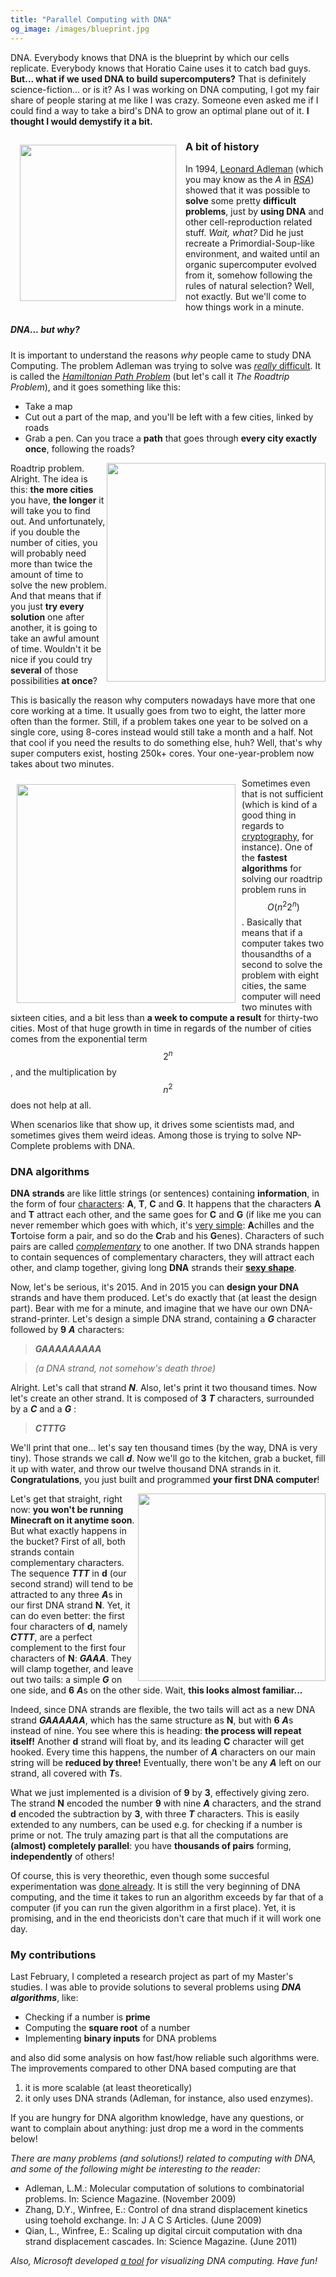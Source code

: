 ```yaml
---
title: "Parallel Computing with DNA"
og_image: /images/blueprint.jpg
---
```


DNA. Everybody knows that DNA is the blueprint by which our cells replicate.
Everybody knows that Horatio Caine uses it to catch bad guys. **But... what if
we used DNA to build supercomputers?** That is definitely science-fiction... or
is it? As I was working on DNA computing, I got my fair share of people staring
at me like I was crazy. Someone even asked me if I could find a way to take a
bird's DNA to grow an optimal plane out of it. **I thought I would demystify it
a bit.**

<!--more-->

<img src="/images/blueprint.jpg" style="float:left;width:250px;padding:15px" />

### A bit of history

In 1994, [Leonard Adleman](https://en.wikipedia.org/wiki/Leonard_Adleman)
(which you may know as the *A* in
*[RSA](https://en.wikipedia.org/wiki/RSA_(cryptosystem))*) showed that it was
possible to **solve** some pretty **difficult problems**, just by **using DNA**
and other cell-reproduction related stuff. *Wait, what?* Did he just recreate a
Primordial-Soup-like environment, and waited until an organic supercomputer
evolved from it, somehow following the rules of natural selection? Well, not
exactly. But we'll come to how things work in a minute.

##### DNA... but why?

It is important to understand the reasons *why* people came to study DNA
Computing. The problem Adleman was trying to solve was [*really*
difficult](https://en.wikipedia.org/wiki/NP-complete). It is called the
*[Hamiltonian Path
Problem](https://en.wikipedia.org/wiki/Hamiltonian_path_problem)* (but let's
call it *The Roadtrip Problem*), and it goes something like this:

* Take a map
* Cut out a part of the map, and you'll be left with a few cities, linked by roads
* Grab a pen. Can you trace a **path** that goes through **every city exactly once**, following the roads?
<img src="/images/hamilton.jpg" style="float:right;width:350px"/>

Roadtrip problem. Alright. The idea is this: **the more cities** you have,
**the longer** it will take you to find out. And unfortunately, if you double
the number of cities, you will probably need more than twice the amount of time
to solve the new problem. And that means that if you just **try every
solution** one after another, it is going to take an awful amount of time.
Wouldn't it be nice if you could try **several** of those possibilities **at
once**?

This is basically the reason why computers nowadays have more that one core working at a time. It usually goes from two to eight, the latter more often than the former. Still, if a problem takes one year to be solved on a single core, using 8-cores instead would still take a month and a half. Not that cool if you need the results to do something else, huh? Well, that's why super computers exist, hosting 250k+ cores. Your one-year-problem now takes about two minutes.

<img src="/images/cities-comarison.jpg"
style="float:left;width:350px;padding:10px"/>
Sometimes even that is not sufficient (which is kind of a good thing in regards
to [cryptography](https://en.wikipedia.org/wiki/Public-key_cryptography), for
instance). One of the **fastest algorithms** for solving our roadtrip problem
runs in $$O(n^2 2^n)$$. Basically that means that if a computer takes two
thousandths of a second to solve the problem with eight cities, the same
computer will need two minutes with sixteen cities, and a bit less than **a
week to compute a result** for thirty-two cities. Most of that huge growth in
time in regards of the number of cities comes from the exponential term $$2^n$$
, and the multiplication by $$n^2$$ does not help at all.

When scenarios like that show up, it drives some scientists mad, and sometimes
gives them weird ideas. Among those is trying to solve NP-Complete problems
with DNA.

### DNA algorithms

**DNA strands** are like little strings (or sentences) containing
**information**, in the form of four
[characters](https://en.wikipedia.org/wiki/Nucleobase): **A**, **T**, **C** and
**G**. It happens that the characters **A** and **T** attract each other, and
the same goes for **C** and **G** (if like me you can never remember which goes
with which, it's [very
simple](http://www.amazon.com/Gödel-Escher-Bach-Eternal-Golden/dp/0465026567):
**A**chilles and the **T**ortoise form a pair, and so do the **C**rab and his
**G**enes). Characters of such pairs are called
*[complementary](https://en.wikipedia.org/wiki/Complementarity_(molecular_biology))*
to one another. If two DNA strands happen to contain sequences of complementary
characters, they will attract each other, and clamp together, giving long
**DNA** strands their **[sexy
shape](https://en.wikipedia.org/wiki/Nucleic_acid_double_helix)**.

Now, let's be serious, it's 2015. And in 2015 you can **design your DNA**
strands and have them produced. Let's do exactly that (at least the design
part). Bear with me for a minute, and imagine that we have our own
DNA-strand-printer. Let's design a simple DNA strand, containing a ***G***
character followed by **9** ***A*** characters:

>***GAAAAAAAAA***

>*(a DNA strand, not somehow's death throe)*

Alright. Let's call that strand ***N***. Also, let's print it two thousand
times. Now let's create an other strand. It is composed of **3** ***T***
characters, surrounded by a ***C*** and a ***G*** :

>***CTTTG***

We'll print that one... let's say ten thousand times (by the way, DNA is very
tiny). Those strands we call ***d***. Now we'll go to the kitchen, grab a
bucket, fill it up with water, and throw our twelve thousand DNA strands in it.
**Congratulations**, you just built and programmed **your first DNA computer**!

<img src="/images/nine-minus-three.jpg" style="width:300px;float:right"/>

Let's get that straight, right now: **you won't be running Minecraft on it
anytime soon**. But what exactly happens in the bucket? First of all, both
strands contain complementary characters. The sequence ***TTT*** in **d** (our
second strand) will tend to be attracted to any three ***A***s in our first DNA
strand **N**. Yet, it can do even better: the first four characters of **d**,
namely ***CTTT***, are a perfect complement to the first four characters of
**N**: ***GAAA***. They will clamp together, and leave out two tails: a simple
***G*** on one side, and **6** ***A***s on the other side. Wait, **this looks
almost familiar...**

Indeed, since DNA strands are flexible, the two tails will act as a new DNA
strand ***GAAAAAA***, which has the same structure as **N**, but with **6**
***A***s instead of nine. You see where this is heading: **the process will
repeat itself!** Another **d** strand will float by, and its leading **C**
character will get hooked. Every time this happens, the number of ***A***
characters on our main string will be **reduced by three!** Eventually, there
won't be any ***A*** left on our strand, all covered with ***T***s.

What we just implemented is a division of **9** by **3**, effectively giving
zero. The strand **N** encoded the number **9** with nine ***A*** characters,
and the strand **d** encoded the subtraction by **3**, with three ***T***
characters. This is easily extended to any numbers, can be used e.g. for
checking if a number is prime or not. The truly amazing part is that all the
computations are **(almost) completely parallel**: you have **thousands of
pairs** forming,  **independently** of others!

Of course, this is very theorethic, even though some succesful experimentation
was [done already](http://www.dna.caltech.edu/~winfree/). It is still the very
beginning of DNA computing, and the time it takes to run an algorithm exceeds
by far that of a computer (if you can run the given algorithm in a first
place). Yet, it is promising, and in the end theoricists don't care that much
if it will work one day.

### My contributions

Last February, I completed a research project as part of my Master's studies. I
was able to provide solutions to several problems using ***DNA algorithms***,
like:

* Checking if a number is **prime**
* Computing the **square root** of a number
* Implementing **binary inputs** for DNA problems

and also did some analysis on how fast/how reliable such algorithms were. The
improvements compared to other DNA based computing are that

1. it is more scalable (at least theoretically)
2. it only uses DNA strands (Adleman, for instance, also used enzymes).

If you are hungry for DNA algorithm knowledge, have any questions, or want to
complain about anything: just drop me a word in the comments below!

 *There are many problems (and solutions!) related to computing with DNA, and
 some of the following might be interesting to the reader:*

 * Adleman, L.M.: Molecular computation of solutions to combinatorial problems. In: Science Magazine. (November 2009)
 * Zhang, D.Y., Winfree, E.: Control of dna strand displacement kinetics using toehold exchange. In: J A C S Articles. (June 2009)
 * Qian, L., Winfree, E.: Scaling up digital circuit computation with dna strand displacement cascades. In: Science Magazine. (June 2011)

 *Also, Microsoft developed [a tool](http://research.microsoft.com/en-us/projects/dna/) for visualizing DNA computing. Have fun!*
